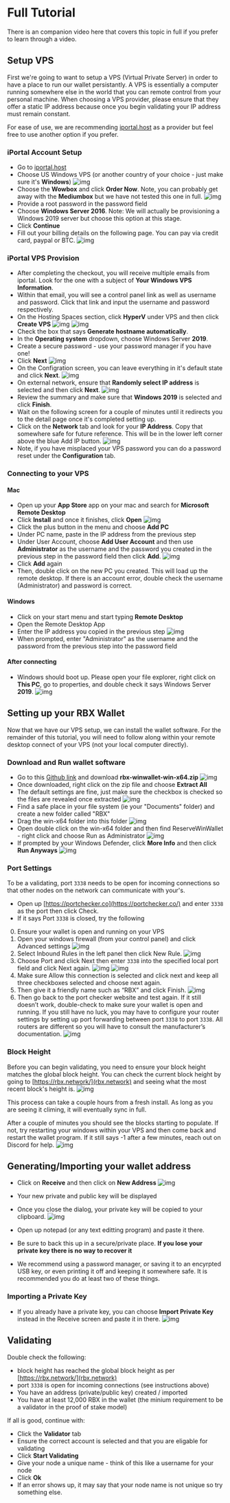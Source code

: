 # Full Tutorial

There is an companion video here that covers this topic in full if you prefer to learn through a video.

## Setup VPS

First we're going to want to setup a VPS (Virtual Private Server) in order to have a place to run our wallet persistantly. A VPS is essentially a computer running somewhere else in the world that you can remote control from your personal machine. When choosing a VPS provider, please ensure that they offer a static IP address because once you begin validating your IP address must remain constant.

For ease of use, we are recommending [iportal.host](https://iportal.host/) as a provider but feel free to use another option if you prefer.

### iPortal Account Setup

- Go to [iportal.host](https://iportal.host/)
- Choose US Windows VPS (or another country of your choice - just make sure it's **Windows**)
  ![img](https://reserveblock.io/img/instructs/1.jpg)
- Choose the **Wowbox** and click **Order Now**. Note, you can probably get away with the **Mediumbox** but we have not tested this one in full.
  ![img](https://reserveblock.io/img/instructs/2.jpg)
- Provide a root password in the password field
- Choose **Windows Server 2016**. Note: We will actually be provisioning a Windows 2019 server but choose this option at this stage.
- Click **Continue**
- Fill out your billing details on the following page. You can pay via credit card, paypal or BTC.
  ![img](https://reserveblock.io/img/instructs/3.jpg)

### iPortal VPS Provision

- After completing the checkout, you will receive multiple emails from iportal. Look for the one with a subject of **Your Windows VPS Information**.
- Within that email, you will see a control panel link as well as username and password. Click that link and input the username and password respectively.
- On the Hosting Spaces section, click **HyperV** under VPS and then click **Create VPS**
  ![img](https://reserveblock.io/img/instructs/4.jpg)
  ![img](https://reserveblock.io/img/instructs/5.jpg)
- Check the box that says **Generate hostname automatically**.
- In the **Operating system** dropdown, choose Windows Server **2019**.
- Create a secure password - use your password manager if you have one!
- Click **Next**
  ![img](https://reserveblock.io/img/instructs/6.jpg)
- On the Configration screen, you can leave everything in it's default state and click **Next**.
  ![img](https://reserveblock.io/img/instructs/7.jpg)
- On external network, ensure that **Randomly select IP address** is selected and then click **Next**.
  ![img](https://reserveblock.io/img/instructs/8.jpg)
- Review the summary and make sure that **Windows 2019** is selected and click **Finish**.
- Wait on the following screen for a couple of minutes until it redirects you to the detail page once it's completed setting up.
- Click on the **Network** tab and look for your **IP Address**. Copy that somewhere safe for future reference. This will be in the lower left corner above the blue Add IP button.
  ![img](https://reserveblock.io/img/instructs/9.jpg)
- Note, if you have misplaced your VPS password you can do a password reset under the **Configuration** tab.

### Connecting to your VPS

#### Mac

- Open up your **App Store** app on your mac and search for **Microsoft Remote Desktop**
- Click **Install** and once it finishes, click **Open**
  ![img](https://reserveblock.io/img/instructs/10.jpg)
- Click the plus button in the menu and choose **Add PC**
- Under PC name, paste in the IP address from the previous step
- Under User Account, choose **Add User Account** and then use **Administrator** as the username and the password you created in the previous step in the password field then click **Add**.
  ![img](https://reserveblock.io/img/instructs/11.jpg)
- Click **Add** again
- Then, double click on the new PC you created. This will load up the remote desktop. If there is an account error, double check the username (Administrator) and password is correct.

#### Windows

- Click on your start menu and start typing **Remote Desktop**
- Open the Remote Desktop App
- Enter the IP address you copied in the previous step
  ![img](https://reserveblock.io/img/instructs/13.jpg)
- When prompted, enter "Administrator" as the username and the password from the previous step into the password field

#### After connecting

- Windows should boot up. Please open your file explorer, right click on **This PC**, go to properties, and double check it says Windows Server **2019**.
  ![img](https://reserveblock.io/img/instructs/14.jpg)

## Setting up your RBX Wallet

Now that we have our VPS setup, we can install the wallet software. For the remainder of this tutorial, you will need to follow along within your remote desktop connect of your VPS (not your local computer directly).

### Download and Run wallet software

- Go to this [Github link](https://github.com/ReserveBlockIO/ReserveBlockWindowsWallet/releases/tag/pre5) and download **rbx-winwallet-win-x64.zip**
  ![img](https://reserveblock.io/img/instructs/16.jpg)
- Once downloaded, right click on the zip file and choose **Extract All**
- The default settings are fine, just make sure the checkbox is checked so the files are revealed once extracted
  ![img](https://reserveblock.io/img/instructs/17.jpg)
- Find a safe place in your file system (ie your "Documents" folder) and create a new folder called "RBX"
- Drag the win-x64 folder into this folder
  ![img](https://reserveblock.io/img/instructs/18.jpg)
- Open double click on the win-x64 folder and then find ReserveWinWallet - right click and choose Run as Administrator
  ![img](https://reserveblock.io/img/instructs/19.jpg)
- If prompted by your Windows Defender, click **More Info** and then click **Run Anyways**
  ![img](https://reserveblock.io/img/instructs/20.jpg)

### Port Settings

To be a validating, port `3338` needs to be open for incoming connections so that other nodes on the network can communicate with your's.

- Open up [https://portchecker.co](https://portchecker.co/) and enter `3338` as the port then click Check.
- If it says Port `3338` is closed, try the following

0. Ensure your wallet is open and running on your VPS
1. Open your windows firewall (from your control panel) and click Advanced settings
   ![img](https://reserveblock.io/img/instructs/22.jpg)
2. Select Inbound Rules in the left panel then click New Rule.
   ![img](https://reserveblock.io/img/instructs/23.jpg)
3. Choose Port and click Next then enter `3338` into the specified local port field and click Next again.
   ![img](https://reserveblock.io/img/instructs/24.jpg)
   ![img](https://reserveblock.io/img/instructs/25.jpg)
4. Make sure Allow this connection is selected and click next and keep all three checkboxes selected and choose next again.
5. Then give it a friendly name such as “RBX” and click Finish.
   ![img](https://reserveblock.io/img/instructs/26.jpg)
6. Then go back to the port checker website and test again. If it still doesn’t work, double-check to make sure your wallet is open and running. If you still have no luck, you may have to configure your router settings by setting up port forwarding between port `3338` to port `3338`. All routers are different so you will have to consult the manufacturer’s documentation.
   ![img](https://reserveblock.io/img/instructs/27.jpg)

### Block Height

Before you can begin validating, you need to ensure your block height matches the global block height.
You can check the current block height by going to [https://rbx.network/](rbx.network) and seeing what the most recent block's height is.
![img](https://reserveblock.io/img/instructs/28.jpg)

This process can take a couple hours from a fresh install. As long as you are seeing it climing, it will eventually sync in full.

After a couple of minutes you should see the blocks starting to populate. If not, try restarting your windows within your VPS and then come back and restart the wallet program. If it still says -1 after a few minutes, reach out on Discord for help.
![img](https://reserveblock.io/img/instructs/32.jpg)

## Generating/Importing your wallet address

- Click on **Receive** and then click on **New Address**
  ![img](https://reserveblock.io/img/instructs/29.jpg)
- Your new private and public key will be displayed
- Once you close the dialog, your private key will be copied to your clipboard.
  ![img](https://reserveblock.io/img/instructs/30.jpg)

- Open up notepad (or any text editting program) and paste it there.
- Be sure to back this up in a secure/private place. **If you lose your private key there is no way to recover it**
- We recommend using a password manager, or saving it to an encyrpted USB key, or even printing it off and keeping it somewhere safe. It is recommended you do at least two of these things.

### Importing a Private Key

- If you already have a private key, you can choose **Import Private Key** instead in the Receive screen and paste it in there.
  ![img](https://reserveblock.io/img/instructs/31.jpg)

## Validating

Double check the following:

- block height has reached the global block height as per [https://rbx.network/](rbx.network)
- port `3338` is open for incoming connections (see instructions above)
- You have an address (private/public key) created / imported
- You have at least 12,000 RBX in the wallet (the minium requirement to be a validator in the proof of stake model)

If all is good, continue with:

- Click the **Validator** tab
- Ensure the correct account is selected and that you are eligable for validating
- Click **Start Validating**
- Give your node a unique name - think of this like a username for your node
- Click **Ok**
- If an error shows up, it may say that your node name is not unique so try something else.
